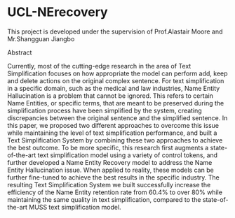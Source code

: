 # UCL-NErecovery

This project is developed under the supervision of Prof.Alastair Moore and Mr.Shangguan Jiangbo

Abstract 

Currently, most of the cutting-edge research in the area of Text Simplification focuses on how appropriate the model can perform add, keep and delete actions on the original complex sentence. For text simplification in a specific domain, such as the medical and law industries, Name Entity Hallucination is a problem that cannot be ignored. This refers to certain Name Entities, or specific terms, that are meant to be preserved during the simplification process have been simplified by the system, creating discrepancies between the original sentence and the simplified sentence. In this paper, we proposed two different approaches to overcome this issue while maintaining the level of text simplification performance, and built a Text Simplification System by combining these two approaches to achieve the best outcome. To be more specific, this research first augments a state-of-the-art text simplification model using a variety of control tokens, and further developed a Name Entity Recovery model to address the Name Entity Hallucination issue. When applied to reality, these models can be further fine-tuned to achieve the best results in the specific industry. The resulting Text Simplification System we built successfully increase the efficiency of the Name Entity retention rate from 60.4\% to over 80\% while maintaining the same quality in text simplification, compared to the state-of-the-art MUSS text simplification model. 
